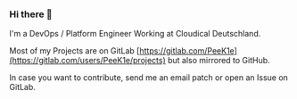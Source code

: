 ### Hi there 👋

I'm a DevOps / Platform Engineer Working at Cloudical Deutschland.

Most of my Projects are on GitLab [https://gitlab.com/PeeK1e](https://gitlab.com/users/PeeK1e/projects) but also mirrored to GitHub.

In case you want to contribute, send me an email patch or open an Issue on GitLab.

<!--
**PeeK1e/PeeK1e** is a ✨ _special_ ✨ repository because its `README.md` (this file) appears on your GitHub profile.

Here are some ideas to get you started:

- 🔭 I’m currently working on ...
- 🌱 I’m currently learning ...
- 👯 I’m looking to collaborate on ...
- 🤔 I’m looking for help with ...
- 💬 Ask me about ...
- 📫 How to reach me: ...
- 😄 Pronouns: ...
- ⚡ Fun fact: ...
-->

